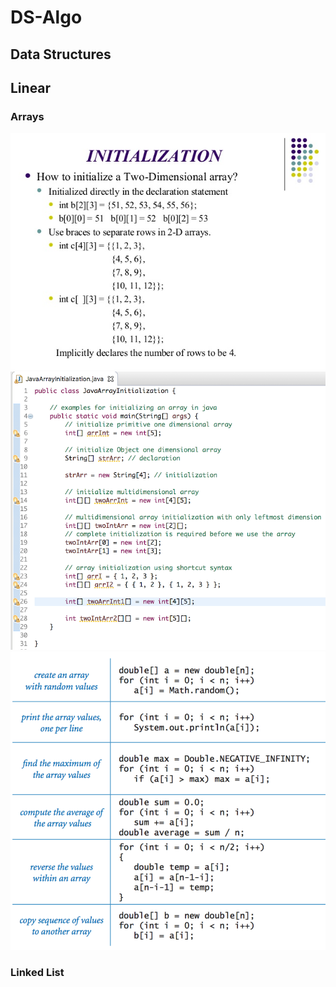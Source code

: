 # DS-Algo

## Data Structures

## Linear

### Arrays
![multidimensional-array](https://github.com/madharjagan/DS-Algo/blob/master/images/arrays/1_multidimensional-array-in-c-10-638.jpg)
![how-to-initialize-an-array](https://github.com/madharjagan/DS-Algo/blob/master/images/arrays/2_how-to-initialize-an-array-in-java.png)
![array example](https://github.com/madharjagan/DS-Algo/blob/master/images/arrays/3_array-examples.png)

### Linked List

